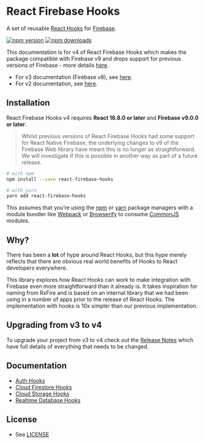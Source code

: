 # React Firebase Hooks

A set of reusable [React Hooks](https://reactjs.org/docs/hooks-intro.html) for [Firebase](https://firebase.google.com/).

[![npm version](https://img.shields.io/npm/v/react-firebase-hooks.svg?style=flat-square)](https://www.npmjs.com/package/react-firebase-hooks)
[![npm downloads](https://img.shields.io/npm/dm/react-firebase-hooks.svg?style=flat-square)](https://www.npmjs.com/package/react-firebase-hooks)

This documentation is for v4 of React Firebase Hooks which makes the package compatible with Firebase v9 and drops support for previous versions of Firebase - more details [here](https://github.com/CSFrequency/react-firebase-hooks/releases/tag/v4.0.0).

- For v3 documentation (Firebase v8), see [here](https://github.com/CSFrequency/react-firebase-hooks/tree/v3.0.4).
- For v2 documentation, see [here](https://github.com/CSFrequency/react-firebase-hooks/tree/v2.2.0).

## Installation

React Firebase Hooks v4 requires **React 16.8.0 or later** and **Firebase v9.0.0 or later**.

> Whilst previous versions of React Firebase Hooks had some support for React Native Firebase, the underlying changes to v9 of the Firebase Web library have meant this is no longer as straightforward. We will investigate if this is possible in another way as part of a future release.

```bash
# with npm
npm install --save react-firebase-hooks

# with yarn
yarn add react-firebase-hooks
```

This assumes that you’re using the [npm](https://npmjs.com) or [yarn](https://yarnpkg.com/) package managers with a module bundler like [Webpack](https://webpack.js.org/) or [Browserify](http://browserify.org/) to consume [CommonJS](http://webpack.github.io/docs/commonjs.html) modules.

## Why?

There has been a **lot** of hype around React Hooks, but this hype merely reflects that there are obvious real world benefits of Hooks to React developers everywhere.

This library explores how React Hooks can work to make integration with Firebase even more straightforward than it already is. It takes inspiration for naming from RxFire and is based on an internal library that we had been using in a number of apps prior to the release of React Hooks. The implementation with hooks is 10x simpler than our previous implementation.

## Upgrading from v3 to v4

To upgrade your project from v3 to v4 check out the [Release Notes](https://github.com/CSFrequency/react-firebase-hooks/releases/tag/v4.0.0) which have full details of everything that needs to be changed.

## Documentation

- [Auth Hooks](/auth)
- [Cloud Firestore Hooks](/firestore)
- [Cloud Storage Hooks](/storage)
- [Realtime Database Hooks](/database)

## License

- See [LICENSE](/LICENSE)

